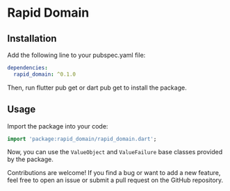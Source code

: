 # Rapid Domain

## Installation
Add the following line to your pubspec.yaml file:

```yaml
dependencies:
  rapid_domain: ^0.1.0
```

Then, run flutter pub get or dart pub get to install the package.

## Usage
Import the package into your code:

```dart
import 'package:rapid_domain/rapid_domain.dart';
```

Now, you can use the `ValueObject` and `ValueFailure` base classes provided by the package.

Contributions are welcome! If you find a bug or want to add a new feature, feel free to open an issue or submit a pull request on the GitHub repository.
